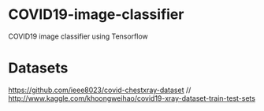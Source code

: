 # COVID19-image-classifier
COVID19 image classifier using Tensorflow 

# Datasets
https://github.com/ieee8023/covid-chestxray-dataset
//
http://www.kaggle.com/khoongweihao/covid19-xray-dataset-train-test-sets
